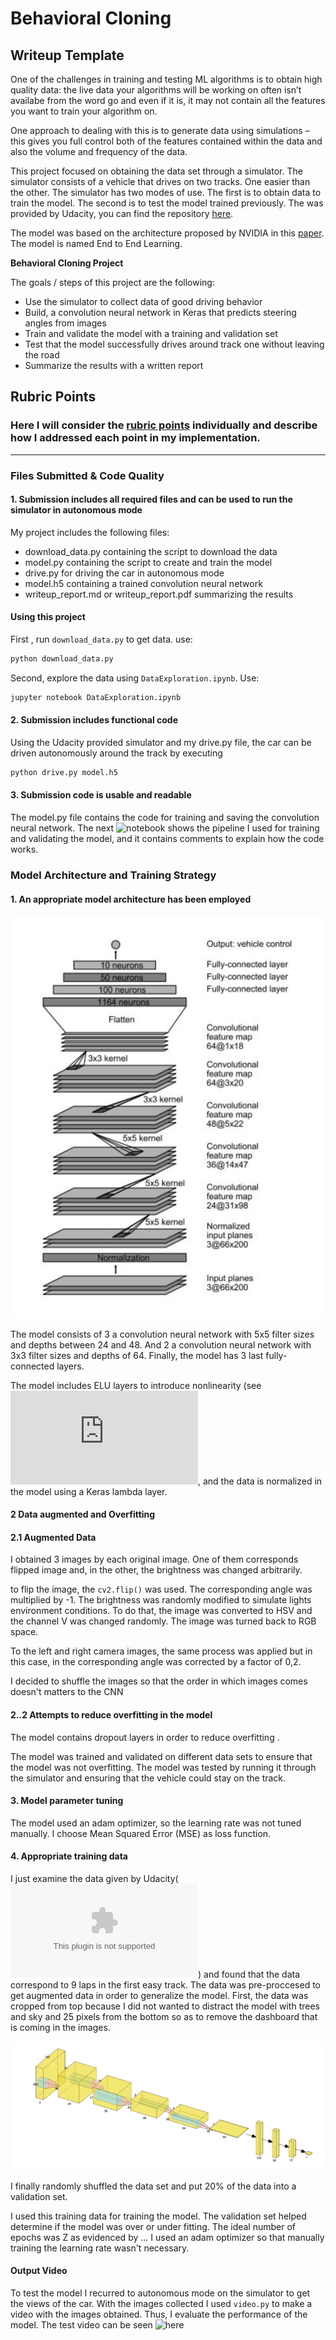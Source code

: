 # **Behavioral Cloning** 

## Writeup Template

One of the challenges in training and testing ML algorithms is to obtain high quality data: the live data your algorithms will be working on often isn’t availabe from the word go and even if it is, it may not contain all the features you want to train your algorithm on.

One approach to dealing with this is to generate data using simulations – this gives you full control both of the features contained within the data and also the volume and frequency of the data.

This project focused on obtaining the data set through a simulator. The simulator consists of a vehicle that drives on two tracks. One easier than the other. The simulator has two modes of use. The first is to obtain data to train the model. The second is to test the model trained previously. The was provided by Udacity, you can find the repository [here](https://github.com/udacity/self-driving-car-sim).

The model was based on the architecture proposed by NVIDIA in this [paper](https://images.nvidia.com/content/tegra/automotive/images/2016/solutions/pdf/end-to-end-dl-using-px.pdf). The model is named End to End Learning.  

**Behavioral Cloning Project**

The goals / steps of this project are the following:
* Use the simulator to collect data of good driving behavior
* Build, a convolution neural network in Keras that predicts steering angles from images
* Train and validate the model with a training and validation set
* Test that the model successfully drives around track one without leaving the road
* Summarize the results with a written report


## Rubric Points
### Here I will consider the [rubric points](https://review.udacity.com/#!/rubrics/432/view) individually and describe how I addressed each point in my implementation.  

---
### Files Submitted & Code Quality

#### 1. Submission includes all required files and can be used to run the simulator in autonomous mode

My project includes the following files:
* download_data.py containing the script to download the data
* model.py containing the script to create and train the model
* drive.py for driving the car in autonomous mode
* model.h5 containing a trained convolution neural network 
* writeup_report.md or writeup_report.pdf summarizing the results

#### Using this project
First , run `download_data.py` to get data. use:
```sh
python download_data.py
```
Second, explore the data using `DataExploration.ipynb`. Use:
```sh
jupyter notebook DataExploration.ipynb
```

#### 2. Submission includes functional code
Using the Udacity provided simulator and my drive.py file, the car can be driven autonomously around the track by executing 
```sh
python drive.py model.h5
```

#### 3. Submission code is usable and readable

The model.py file contains the code for training and saving the convolution neural network. The next ![notebook](./DataExploration.ipynb) shows the pipeline I used for training and validating the model, and it contains comments to explain how the code works.

### Model Architecture and Training Strategy

#### 1. An appropriate model architecture has been employed

![png](./README_IMAGES/model.png)

The model consists of 3 a convolution neural network with 5x5 filter sizes and depths between 24 and 48. And 2 a convolution neural network with 3x3 filter sizes and depths of 64. Finally, the model has 3 last fully-connected layers. 

The model includes ELU layers to introduce nonlinearity (see ![paper](https://arxiv.org/pdf/1511.07289.pdf), and the data is normalized in the model using a Keras lambda layer. 

#### 2 Data augmented and Overfitting 
#### 2.1 Augmented Data

I obtained 3 images by each original image. One of them corresponds flipped image and, in the other,  the brightness was changed arbitrarily.

to flip the image, the `cv2.flip()` was used. The corresponding angle was multiplied by -1. The brightness was randomly modified to simulate lights environment conditions. To do that, the image was converted to HSV and the channel V was changed randomly. The image was turned back to RGB space.

To the left and right camera images, the same process was applied but in this case, in the corresponding angle was corrected by a factor of 0,2.

I decided to shuffle the images so that the order in which images comes doesn't matters to the CNN

#### 2..2 Attempts to reduce overfitting in the model

The model contains dropout layers in order to reduce overfitting . 

The model was trained and validated on different data sets to ensure that the model was not overfitting. The model was tested by running it through the simulator and ensuring that the vehicle could stay on the track.

#### 3. Model parameter tuning

The model used an adam optimizer, so the learning rate was not tuned manually. I choose Mean Squared Error (MSE) as loss function.

#### 4. Appropriate training data

I just examine the data given by Udacity(![dataset](https://s3.amazonaws.com/video.udacity-data.com/topher/2016/December/584f6edd_data/data.zip)) and found that the data correspond to 9 laps in the first easy track. The data was pre-proccesed to get augmented data in order to generalize the model. First, the data was cropped from top because I did not wanted to distract the model with trees and sky and 25 pixels from the bottom so as to remove the dashboard that is coming in the images.

![png](./README_IMAGES/FinalModel.png)

I finally randomly shuffled the data set and put 20% of the data into a validation set. 

I used this training data for training the model. The validation set helped determine if the model was over or under fitting. The ideal number of epochs was Z as evidenced by ... I used an adam optimizer so that manually training the learning rate wasn't necessary.

#### Output Video

To test the model I recurred to autonomous mode on the simulator to get the views of the car. With the images collected I used `video.py` to make a video with the images obtained. Thus, I evaluate the performance of the model. The test video can be seen ![here](https://youtu.be/R3WYhg16rT0)

